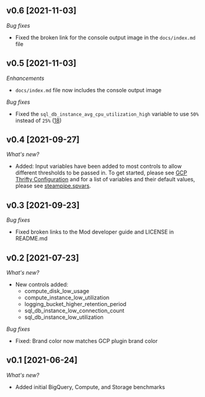 ## v0.6 [2021-11-03]

_Bug fixes_

- Fixed the broken link for the console output image in the `docs/index.md` file

## v0.5 [2021-11-03]

_Enhancements_

- `docs/index.md` file now includes the console output image

_Bug fixes_

- Fixed the `sql_db_instance_avg_cpu_utilization_high` variable to use `50%` instead of `25%` ([18](https://github.com/turbot/steampipe-mod-gcp-thrifty/pull/18))

## v0.4 [2021-09-27]

_What's new?_

- Added: Input variables have been added to most controls to allow different thresholds to be passed in. To get started, please see [GCP Thrifty Configuration](https://hub.steampipe.io/mods/turbot/gcp_thrifty#configuration) and for a list of variables and their default values, please see [steampipe.spvars](https://github.com/turbot/steampipe-mod-gcp-thrifty/blob/main/steampipe.spvars).

## v0.3 [2021-09-23]

_Bug fixes_

- Fixed broken links to the Mod developer guide and LICENSE in README.md

## v0.2 [2021-07-23]

_What's new?_

- New controls added:
  - compute_disk_low_usage
  - compute_instance_low_utilization
  - logging_bucket_higher_retention_period
  - sql_db_instance_low_connection_count
  - sql_db_instance_low_utilization

_Bug fixes_

- Fixed: Brand color now matches GCP plugin brand color

## v0.1 [2021-06-24]

_What's new?_

- Added initial BigQuery, Compute, and Storage benchmarks
